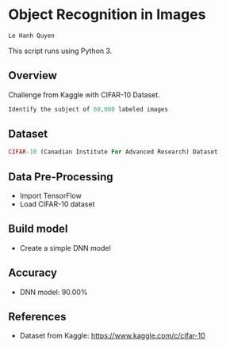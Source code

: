 # Object Recognition in Images

```php
Le Hanh Quyen
```

This script runs using Python 3.

## Overview

Challenge from Kaggle with CIFAR-10 Dataset.

```php
Identify the subject of 60,000 labeled images
```

## Dataset

```php
CIFAR-10 (Canadian Institute For Advanced Research) Dataset
```

## Data Pre-Processing

- Import TensorFlow
- Load CIFAR-10 dataset

## Build model

- Create a simple DNN model

## Accuracy

- DNN model: 90.00%

## References

- Dataset from Kaggle: https://www.kaggle.com/c/cifar-10
